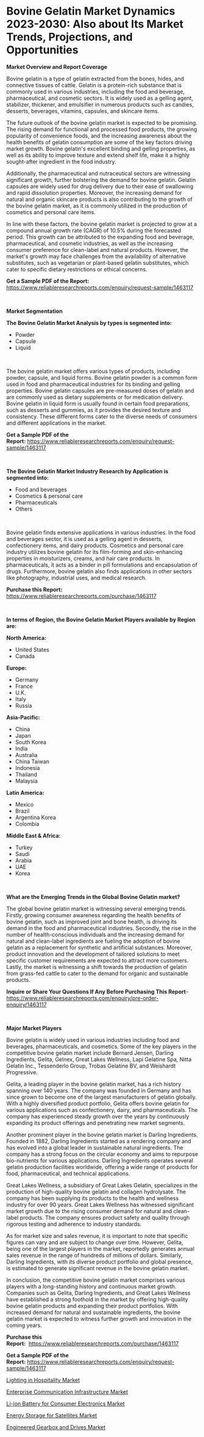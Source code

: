 <p><h1>Bovine Gelatin Market Dynamics 2023-2030: Also about Its Market Trends, Projections, and Opportunities</h1></p><p><strong>Market Overview and Report Coverage</strong></p>
<p><p>Bovine gelatin is a type of gelatin extracted from the bones, hides, and connective tissues of cattle. Gelatin is a protein-rich substance that is commonly used in various industries, including the food and beverage, pharmaceutical, and cosmetic sectors. It is widely used as a gelling agent, stabilizer, thickener, and emulsifier in numerous products such as candies, desserts, beverages, vitamins, capsules, and skincare items.</p><p>The future outlook of the bovine gelatin market is expected to be promising. The rising demand for functional and processed food products, the growing popularity of convenience foods, and the increasing awareness about the health benefits of gelatin consumption are some of the key factors driving market growth. Bovine gelatin's excellent binding and gelling properties, as well as its ability to improve texture and extend shelf life, make it a highly sought-after ingredient in the food industry.</p><p>Additionally, the pharmaceutical and nutraceutical sectors are witnessing significant growth, further bolstering the demand for bovine gelatin. Gelatin capsules are widely used for drug delivery due to their ease of swallowing and rapid dissolution properties. Moreover, the increasing demand for natural and organic skincare products is also contributing to the growth of the bovine gelatin market, as it is commonly utilized in the production of cosmetics and personal care items.</p><p>In line with these factors, the bovine gelatin market is projected to grow at a compound annual growth rate (CAGR) of 10.5% during the forecasted period. This growth can be attributed to the expanding food and beverage, pharmaceutical, and cosmetic industries, as well as the increasing consumer preference for clean-label and natural products. However, the market's growth may face challenges from the availability of alternative substitutes, such as vegetarian or plant-based gelatin substitutes, which cater to specific dietary restrictions or ethical concerns.</p></p>
<p><strong>Get a Sample PDF of the Report:</strong> <a href="https://www.reliableresearchreports.com/enquiry/request-sample/1463117">https://www.reliableresearchreports.com/enquiry/request-sample/1463117</a></p>
<p>&nbsp;</p>
<p><strong>Market Segmentation</strong></p>
<p><strong>The Bovine Gelatin Market Analysis by types is segmented into:</strong></p>
<p><ul><li>Powder</li><li>Capsule</li><li>Liquid</li></ul></p>
<p>&nbsp;</p>
<p><p>The bovine gelatin market offers various types of products, including powder, capsule, and liquid forms. Bovine gelatin powder is a common form used in food and pharmaceutical industries for its binding and gelling properties. Bovine gelatin capsules are pre-measured doses of gelatin and are commonly used as dietary supplements or for medication delivery. Bovine gelatin in liquid form is usually found in certain food preparations, such as desserts and gummies, as it provides the desired texture and consistency. These different forms cater to the diverse needs of consumers and different applications in the market.</p></p>
<p><strong>Get a Sample PDF of the Report:</strong>&nbsp;<a href="https://www.reliableresearchreports.com/enquiry/request-sample/1463117">https://www.reliableresearchreports.com/enquiry/request-sample/1463117</a></p>
<p>&nbsp;</p>
<p><strong>The Bovine Gelatin Market Industry Research by Application is segmented into:</strong></p>
<p><ul><li>Food and beverages</li><li>Cosmetics & personal care</li><li>Pharmaceuticals</li><li>Others</li></ul></p>
<p>&nbsp;</p>
<p><p>Bovine gelatin finds extensive applications in various industries. In the food and beverages sector, it is used as a gelling agent in desserts, confectionery items, and dairy products. Cosmetics and personal care industry utilizes bovine gelatin for its film-forming and skin-enhancing properties in moisturizers, creams, and hair care products. In pharmaceuticals, it acts as a binder in pill formulations and encapsulation of drugs. Furthermore, bovine gelatin also finds applications in other sectors like photography, industrial uses, and medical research.</p></p>
<p><strong>Purchase this Report:</strong>&nbsp; <a href="https://www.reliableresearchreports.com/purchase/1463117">https://www.reliableresearchreports.com/purchase/1463117</a></p>
<p>&nbsp;</p>
<p><strong>In terms of Region, the Bovine Gelatin Market Players available by Region are:</strong></p>
<p>
    <p> <strong> North America: </strong>
        <ul>
            <li>United States</li>
            <li>Canada</li>
        </ul>
        </p> 
    <p> <strong> Europe: </strong>
        <ul>
            <li>Germany</li>
            <li>France</li>
            <li>U.K.</li>
            <li>Italy</li>
            <li>Russia</li>
        </ul>
        </p> 
    <p> <strong> Asia-Pacific: </strong>
        <ul>
            <li>China</li>
            <li>Japan</li>
            <li>South Korea</li>
            <li>India</li>
            <li>Australia</li>
            <li>China Taiwan</li>
            <li>Indonesia</li>
            <li>Thailand</li>
            <li>Malaysia</li>
        </ul>
        </p> 
    <p> <strong> Latin America: </strong>
        <ul>
            <li>Mexico</li>
            <li>Brazil</li>
            <li>Argentina Korea</li>
            <li>Colombia</li>
        </ul>
        </p> 
    <p> <strong> Middle East & Africa: </strong>
        <ul>
            <li>Turkey</li>
            <li>Saudi</li>
            <li>Arabia</li>
            <li>UAE</li>
            <li>Korea</li>
        </ul>
    </p>
    </p>
<p>&nbsp;</p>
<p><strong>What are the Emerging Trends in the Global Bovine Gelatin market?</strong></p>
<p><p>The global bovine gelatin market is witnessing several emerging trends. Firstly, growing consumer awareness regarding the health benefits of bovine gelatin, such as improved joint and bone health, is driving its demand in the food and pharmaceutical industries. Secondly, the rise in the number of health-conscious individuals and the increasing demand for natural and clean-label ingredients are fueling the adoption of bovine gelatin as a replacement for synthetic and artificial substances. Moreover, product innovation and the development of tailored solutions to meet specific customer requirements are expected to attract more customers. Lastly, the market is witnessing a shift towards the production of gelatin from grass-fed cattle to cater to the demand for organic and sustainable products.</p></p>
<p><strong>Inquire or Share Your Questions If Any Before Purchasing This Report</strong>- <a href="https://www.reliableresearchreports.com/enquiry/pre-order-enquiry/1463117">https://www.reliableresearchreports.com/enquiry/pre-order-enquiry/1463117</a></p>
<p>&nbsp;</p>
<p><strong>Major Market Players</strong></p>
<p><p>Bovine gelatin is widely used in various industries including food and beverages, pharmaceuticals, and cosmetics. Some of the key players in the competitive bovine gelatin market include Bernard Jensen, Darling Ingredients, Gelita, Gelnex, Great Lakes Wellness, Lapi Gelatine Spa, Nitta Gelatin Inc., Tessenderlo Group, Trobas Gelatine BV, and Weishardt Progressive.</p><p>Gelita, a leading player in the bovine gelatin market, has a rich history spanning over 140 years. The company was founded in Germany and has since grown to become one of the largest manufacturers of gelatin globally. With a highly diversified product portfolio, Gelita offers bovine gelatin for various applications such as confectionery, dairy, and pharmaceuticals. The company has experienced steady growth over the years by continuously expanding its product offerings and penetrating new market segments.</p><p>Another prominent player in the bovine gelatin market is Darling Ingredients. Founded in 1882, Darling Ingredients started as a rendering company and has evolved into a global leader in sustainable natural ingredients. The company has a strong focus on the circular economy and aims to repurpose bio-nutrients for various applications. Darling Ingredients operates several gelatin production facilities worldwide, offering a wide range of products for food, pharmaceutical, and technical applications.</p><p>Great Lakes Wellness, a subsidiary of Great Lakes Gelatin, specializes in the production of high-quality bovine gelatin and collagen hydrolysate. The company has been supplying its products to the health and wellness industry for over 90 years. Great Lakes Wellness has witnessed significant market growth due to the rising consumer demand for natural and clean-label products. The company ensures product safety and quality through rigorous testing and adherence to industry standards.</p><p>As for market size and sales revenue, it is important to note that specific figures can vary and are subject to change over time. However, Gelita, being one of the largest players in the market, reportedly generates annual sales revenue in the range of hundreds of millions of dollars. Similarly, Darling Ingredients, with its diverse product portfolio and global presence, is estimated to generate significant revenue in the bovine gelatin market.</p><p>In conclusion, the competitive bovine gelatin market comprises various players with a long-standing history and continuous market growth. Companies such as Gelita, Darling Ingredients, and Great Lakes Wellness have established a strong foothold in the market by offering high-quality bovine gelatin products and expanding their product portfolios. With increased demand for natural and sustainable ingredients, the bovine gelatin market is expected to witness further growth and innovation in the coming years.</p></p>
<p><strong>Purchase this Report:</strong>&nbsp;&nbsp;<a href="https://www.reliableresearchreports.com/purchase/1463117">https://www.reliableresearchreports.com/purchase/1463117</a></p>
<p></p>
<p><strong>Get a Sample PDF of the Report:</strong>&nbsp;<a href="https://www.reliableresearchreports.com/enquiry/request-sample/1463117">https://www.reliableresearchreports.com/enquiry/request-sample/1463117</a></p>
<p><p><a href="https://medium.com/@colinom786578/lighting-in-hospitality-market-the-key-to-successful-business-strategy-forecast-till-2030-f9cca17fa51a">Lighting in Hospitality Market</a></p><p><a href="https://medium.com/@merrittrice2023/enterprise-communication-infrastructure-market-research-report-its-history-and-forecast-2023-to-df9b009a5258">Enterprise Communication Infrastructure Market</a></p><p><a href="https://medium.com/@bhumi.technologiesmumbai/li-ion-battery-for-consumer-electronics-market-research-report-its-history-and-forecast-2023-to-30d618bfe865">Li-ion Battery for Consumer Electronics Market</a></p><p><a href="https://medium.com/@bradomar67436/energy-storage-for-satellites-market-size-market-outlook-and-market-forecast-2023-to-2030-691663045efd">Energy Storage for Satellites Market</a></p><p><a href="https://medium.com/@verladurgan/engineered-gearbox-and-drives-market-insights-into-market-cagr-market-trends-and-growth-7f38a679700a">Engineered Gearbox and Drives Market</a></p></p>